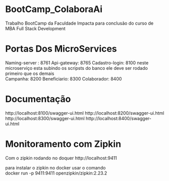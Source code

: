 # BootCamp_ColaboraAi
Trabalho BootCamp da Faculdade Impacta para conclusão do curso de MBA Full Stack Development

# Portas Dos MicroServices

Naming-server : 8761 
Api-gateway: 8765
Cadastro-login: 8100 neste microserviço esta subindo os scripsts do banco ele deve ser rodado primeiro que os demais  
Campanha: 8200
Beneficiario: 8300
Colaborador: 8400

# Documentação
http://localhost:8100/swagger-ui.html
http://localhost:8200/swagger-ui.html
http://localhost:8300/swagger-ui.html
http://localhost:8400/swagger-ui.html

# Monitoramento com Zipkin
Com o zipkin rodando no doquer
http://localhost:9411

para instalar o zipkin no docker usar o comando   
docker run -p 9411:9411 openzipkin/zipkin:2.23.2 
